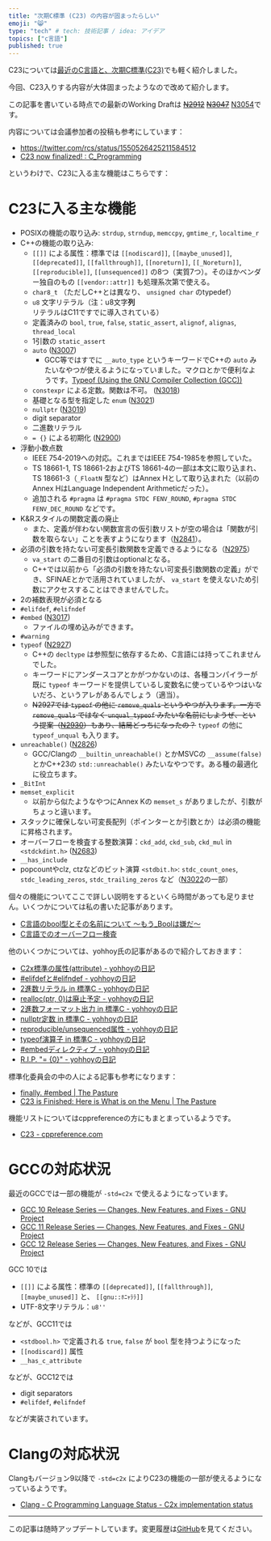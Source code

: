 ```yaml
---
title: "次期C標準 (C23) の内容が固まったらしい"
emoji: "😸"
type: "tech" # tech: 技術記事 / idea: アイデア
topics: ["c言語"]
published: true
---
```


C23については[最近のC言語と、次期C標準(C23)](modern-c-language)でも軽く紹介しました。

今回、C23入りする内容が大体固まったようなので改めて紹介します。

この記事を書いている時点での最新のWorking Draftは ~~[N2912](https://www.open-std.org/jtc1/sc22/wg14/www/docs/n2912.pdf)~~ ~~[N3047](https://www.open-std.org/jtc1/sc22/wg14/www/docs/n3047.pdf)~~ [N3054](https://www.open-std.org/jtc1/sc22/wg14/www/docs/n3054.pdf)です。

内容については会議参加者の投稿も参考にしています：

* https://twitter.com/rcs/status/1550526425211584512
* [C23 now finalized! : C_Programming](https://www.reddit.com/r/C_Programming/comments/w5hl80/c23_now_finalized/)

というわけで、C23に入る主な機能はこちらです：

# C23に入る主な機能

* POSIXの機能の取り込み: `strdup`, `strndup`, `memccpy`, `gmtime_r`, `localtime_r`
* C++の機能の取り込み:
    * `[[]]` による属性：標準では `[[nodiscard]]`, `[[maybe_unused]]`, `[[deprecated]]`, `[[fallthrough]]`, `[[noreturn]]`, `[[_Noreturn]]`, `[[reproducible]]`, `[[unsequenced]]` の8つ（実質7つ）。そのほかベンダー独自のもの `[[vendor::attr]]` も処理系次第で使える。
    * `char8_t` （ただしC++とは異なり、 `unsigned char` のtypedef）
    * `u8` 文字リテラル（注：u8文字**列**リテラルはC11ですでに導入されている）
    * 定義済みの `bool`, `true`, `false`, `static_assert`, `alignof`, `alignas`, `thread_local`
    * 1引数の `static_assert`
    * `auto` ([N3007](https://www.open-std.org/jtc1/sc22/wg14/www/docs/n3007.htm))
        * GCC等ではすでに `__auto_type` というキーワードでC++の `auto` みたいなやつが使えるようになっていました。マクロとかで便利なようです。[Typeof (Using the GNU Compiler Collection (GCC))](https://gcc.gnu.org/onlinedocs/gcc-12.1.0/gcc/Typeof.html#Typeof)
    * `constexpr` による定数。関数は不可。 ([N3018](https://www.open-std.org/jtc1/sc22/wg14/www/docs/n3018.htm))
    * 基礎となる型を指定した `enum` ([N3021](https://www.open-std.org/jtc1/sc22/wg14/www/docs/n3021.htm))
    * `nullptr` ([N3019](https://www.open-std.org/jtc1/sc22/wg14/www/docs/n3019.htm))
    * digit separator
    * 二進数リテラル
    * `= {}` による初期化 ([N2900](https://www.open-std.org/jtc1/sc22/wg14/www/docs/n2900.htm))
* 浮動小数点数
    * IEEE 754-2019への対応。これまではIEEE 754-1985を参照していた。
    * TS 18661-1, TS 18661-2およびTS 18661-4の一部は本文に取り込まれ、TS 18661-3（`_FloatN` 型など）はAnnex Hとして取り込まれた（以前のAnnex HはLanguage Independent Arithmeticだった）。
    * 追加される `#pragma` は `#pragma STDC FENV_ROUND`, `#pragma STDC FENV_DEC_ROUND` などです。
* K&amp;Rスタイルの関数定義の廃止
    * また、定義が伴わない関数宣言の仮引数リストが空の場合は「関数が引数を取らない」ことを表すようになります（[N2841](https://www.open-std.org/jtc1/sc22/wg14/www/docs/n2841.htm)）。
* 必須の引数を持たない可変長引数関数を定義できるようになる（[N2975](http://www.open-std.org/jtc1/sc22/wg14/www/docs/n2975.pdf)）
    * `va_start` の二番目の引数はoptionalとなる。
    * C++では以前から「必須の引数を持たない可変長引数関数の定義」ができ、SFINAEとかで活用されていましたが、 `va_start` を使えないため引数にアクセスすることはできませんでした。
* 2の補数表現が必須となる
* `#elifdef`, `#elifndef`
* `#embed` ([N3017](https://www.open-std.org/jtc1/sc22/wg14/www/docs/n3017.htm))
    * ファイルの埋め込みができます。
* `#warning`
* `typeof` ([N2927](https://www.open-std.org/jtc1/sc22/wg14/www/docs/n2927.htm))
    * C++の `decltype` は参照型に依存するため、C言語には持ってこれませんでした。
    * キーワードにアンダースコアとかがつかないのは、各種コンパイラーが既に `typeof` キーワードを提供しているし変数名に使っているやつはいないだろ、というアレがあるんでしょう（適当）。
    * ~~N2927では `typeof` の他に `remove_quals` というやつが入ります。一方で `remove_quals` ではなく `unqual_typeof` みたいな名前にしようぜ、という提案（[N2930](https://www.open-std.org/jtc1/sc22/wg14/www/docs/n2930.pdf)）もあり、結局どっちになったの？~~ `typeof` の他に `typeof_unqual` も入ります。
* `unreachable()` ([N2826](https://www.open-std.org/jtc1/sc22/wg14/www/docs/n2826.pdf))
    * GCC/Clangの `__builtin_unreachable()` とかMSVCの `__assume(false)` とかC++23の `std::unreachable()` みたいなやつです。ある種の最適化に役立ちます。
* `_BitInt`
* `memset_explicit`
    * 以前から似たようなやつにAnnex Kの `memset_s` がありましたが、引数がちょっと違います。
* スタックに確保しない可変長配列（ポインターとか引数とか）は必須の機能に昇格されます。
* オーバーフローを検査する整数演算：`ckd_add`, `ckd_sub`, `ckd_mul` in `<stdckdint.h>` ([N2683](https://www.open-std.org/jtc1/sc22/wg14/www/docs/n2683.pdf))
* `__has_include`
* popcountやclz, ctzなどのビット演算 `<stdbit.h>`: `stdc_count_ones`, `stdc_leading_zeros`, `stdc_trailing_zeros` など（[N3022](https://www.open-std.org/jtc1/sc22/wg14/www/docs/n3022.htm)の一部）

個々の機能についてここで詳しい説明をするといくら時間があっても足りません。いくつかについては私の書いた記事があります。

* [C言語のbool型とその名前について 〜もう_Boolは嫌だ〜](boolean-in-c)
* [C言語でのオーバーフロー検査](c-checked-int)

他のいくつかについては、yohhoy氏の記事があるので紹介しておきます：

* [C2x標準の属性(attribute) - yohhoyの日記](https://yohhoy.hatenadiary.jp/entry/20200505/p1)
* [#elifdefと#elifndef - yohhoyの日記](https://yohhoy.hatenadiary.jp/entry/20210604/p1)
* [2進数リテラル in 標準C - yohhoyの日記](https://yohhoy.hatenadiary.jp/entry/20210228/p1)
* [realloc(ptr, 0)は廃止予定 - yohhoyの日記](https://yohhoy.hatenadiary.jp/entry/20210909/p1)
* [2進数フォーマット出力 in 標準C - yohhoyの日記](https://yohhoy.hatenadiary.jp/entry/20211028/p1)
* [nullptr定数 in 標準C - yohhoyの日記](https://yohhoy.hatenadiary.jp/entry/20220906/p1)
* [reproducible/unsequenced属性 - yohhoyの日記](https://yohhoy.hatenadiary.jp/entry/20220909/p1)
* [typeof演算子 in 標準C - yohhoyの日記](https://yohhoy.hatenadiary.jp/entry/20220912/p1)
* [#embedディレクティブ - yohhoyの日記](https://yohhoy.hatenadiary.jp/entry/20220915/p1)
* [R.I.P. "= {0}" - yohhoyの日記](https://yohhoy.hatenadiary.jp/entry/20220917/p1)

標準化委員会の中の人による記事も参考になります：

* [finally. #embed | The Pasture](https://thephd.dev/finally-embed-in-c23)
* [C23 is Finished: Here is What is on the Menu | The Pasture](https://thephd.dev/c23-is-coming-here-is-what-is-on-the-menu)

機能リストについてはcppreferenceの方にもまとまっているようです。

* [C23 - cppreference.com](https://en.cppreference.com/w/c/23)

# GCCの対応状況

最近のGCCでは一部の機能が `-std=c2x` で使えるようになっています。

* [GCC 10 Release Series — Changes, New Features, and Fixes - GNU Project](https://gcc.gnu.org/gcc-10/changes.html#c)
* [GCC 11 Release Series — Changes, New Features, and Fixes - GNU Project](https://gcc.gnu.org/gcc-11/changes.html#c)
* [GCC 12 Release Series — Changes, New Features, and Fixes - GNU Project](https://gcc.gnu.org/gcc-12/changes.html#c)

GCC 10では

* `[[]]` による属性：標準の `[[deprecated]]`, `[[fallthrough]]`, `[[maybe_unused]]` と、 `[[gnu::ﾎﾆｬﾗﾗ]]`
* UTF-8文字リテラル：`u8''`

などが、GCC11では

* `<stdbool.h>` で定義される `true`, `false` が `bool` 型を持つようになった
* `[[nodiscard]]` 属性
* `__has_c_attribute`

などが、GCC12では

* digit separators
* `#elifdef`, `#elifndef`

などが実装されています。

# Clangの対応状況

Clangもバージョン9以降で `-std=c2x` によりC23の機能の一部が使えるようになっているようです。

* [Clang - C Programming Language Status - C2x implementation status](https://clang.llvm.org/c_status.html#c2x)

---

この記事は随時アップデートしています。変更履歴は[GitHub](https://github.com/minoki/zenn/blob/master/articles/next-c-language.md)を見てください。
